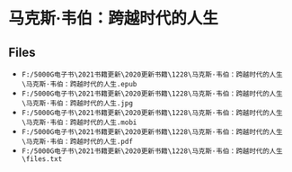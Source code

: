 # 马克斯·韦伯：跨越时代的人生

## Files

- `F:/5000G电子书\2021书籍更新\2020更新书籍\1228\马克斯·韦伯：跨越时代的人生\马克斯·韦伯：跨越时代的人生.epub`
- `F:/5000G电子书\2021书籍更新\2020更新书籍\1228\马克斯·韦伯：跨越时代的人生\马克斯·韦伯：跨越时代的人生.jpg`
- `F:/5000G电子书\2021书籍更新\2020更新书籍\1228\马克斯·韦伯：跨越时代的人生\马克斯·韦伯：跨越时代的人生.mobi`
- `F:/5000G电子书\2021书籍更新\2020更新书籍\1228\马克斯·韦伯：跨越时代的人生\马克斯·韦伯：跨越时代的人生.pdf`
- `F:/5000G电子书\2021书籍更新\2020更新书籍\1228\马克斯·韦伯：跨越时代的人生\files.txt`
